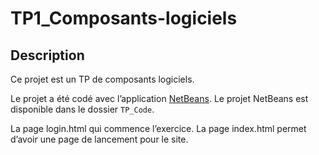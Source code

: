 # TP1_Composants-logiciels

## Description

Ce projet est un TP de composants logiciels.

Le projet a été codé avec l’application [NetBeans](https://netbeans.org/).
Le projet NetBeans est disponible dans le dossier `TP_Code`.

La page login.html qui commence l’exercice.
La page index.html permet d’avoir une page de lancement pour le site.
